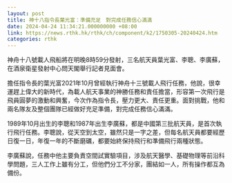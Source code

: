 ```yaml
---
layout: post
title: 神十八指令長葉光富：準備充足　對完成任務信心滿滿
date: 2024-04-24 11:34:21.000000000 +08:00
link: https://news.rthk.hk/rthk/ch/component/k2/1750305-20240424.htm
categories: rthk
---
```


神舟十八號載人飛船將在明晚8時59分發射，三名航天員葉光富、李聰、李廣蘇，在酒泉衛星發射中心問天閣舉行記者見面會。

擔任指令長的葉光富2021年10月曾經執行神舟十三號載人飛行任務，他說，很幸運趕上偉大的新時代，為載人航天事業的神勝任務和責任擔當，形容第一次飛行是飛員圓夢的激動和興奮，今次作為指令長，壓力更大、責任更重。面對挑戰，他和兩名隊友及整個團隊已經做好充足準備，對完成任務信心滿滿。

1989年10月出生的李聰和1987年出生李廣蘇，都是中國第三批航天員，是首次執行飛行任務。李聰說，從天空到太空，雖然只是一字之差，但每名航天員都要經歷日復一日，年復一年的不斷磨礪，都要始終保持飛行和準備飛行兩種狀態。

李廣蘇說，任務中他主要負責空間試實驗項目，涉及航天醫學、基礎物理等前沿科學問題，三人工作上雖有分工，但他們分工不分家，團結如一人，所有操作都互為備份。

